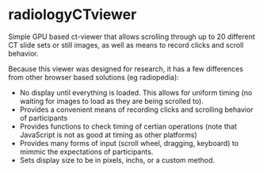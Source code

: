 # radiologyCTviewer

Simple GPU based ct-viewer that allows scrolling through up to 20 different CT slide sets or still images, as well as means to record
clicks and scroll behavior.

Because this viewer was designed for research, it has a few differences 
from other browser based solutions (eg radiopedia):
- No display until everything is loaded. This allows for uniform timing (no waiting for images to load as they are being scrolled to).
- Provides a convenient means of recording clicks and scrolling behavior of participants
- Provides functions to check timing of certian operations (note that JavaScript is not as good at timing as other platforms)
- Provides many forms of input (scroll wheel, dragging, keyboard) to mimmic the expectations of participants.
- Sets display size to be in pixels, inchs, or a custom method.
